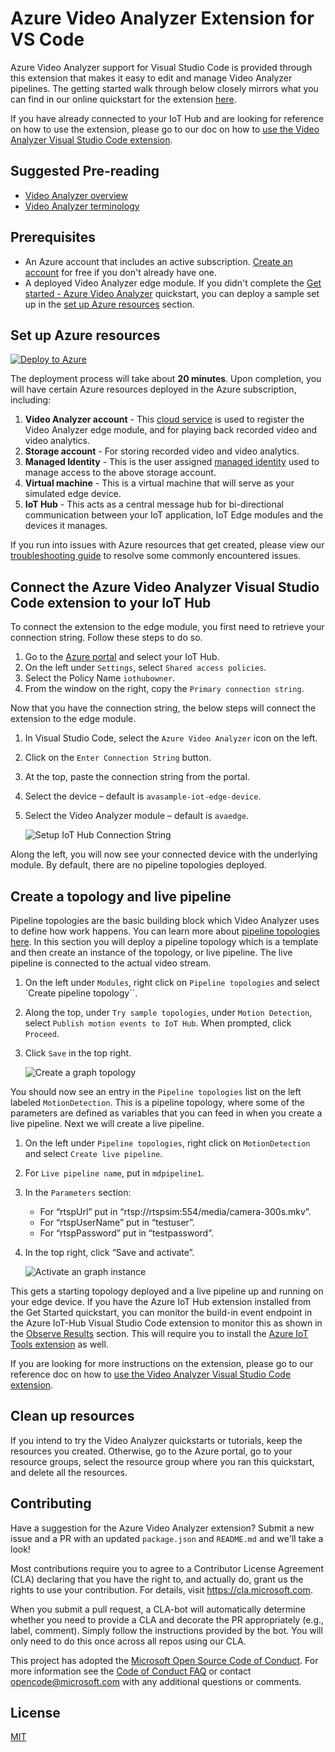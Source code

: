 # Azure Video Analyzer Extension for VS Code

Azure Video Analyzer support for Visual Studio Code is provided through this extension that makes it easy to edit and manage Video Analyzer pipelines. The getting started walk through below closely mirrors what you can find in our online quickstart for the extension [here](https://docs.microsoft.com/azure/azure-video-analyzer/video-analyzer-docs/create-pipeline-vs-code-extension).

If you have already connected to your IoT Hub and are looking for reference on how to use the extension, please go to our doc on how to [use the Video Analyzer Visual Studio Code extension](https://docs.microsoft.com/azure/azure-video-analyzer/video-analyzer-docs/visual-studio-code-extension).

## Suggested Pre-reading

-   [Video Analyzer overview](https://docs.microsoft.com/azure/azure-video-analyzer/video-analyzer-docs/overview)
-   [Video Analyzer terminology](https://docs.microsoft.com/azure/azure-video-analyzer/video-analyzer-docs/terminology)

## Prerequisites

-   An Azure account that includes an active subscription. [Create an account](https://azure.microsoft.com/free/) for free if you don't already have one.
-   A deployed Video Analyzer edge module. If you didn't complete the [Get started - Azure Video Analyzer](https://docs.microsoft.com/azure/azure-video-analyzer/video-analyzer-docs/get-started-detect-motion-emit-events) quickstart, you can deploy a sample set up in the [set up Azure resources](#set-up-azure-resources) section.

## Set up Azure resources

[![Deploy to Azure](https://aka.ms/deploytoazurebutton)](https://aka.ms/ava-click-to-deploy)

The deployment process will take about **20 minutes**. Upon completion, you will have certain Azure resources deployed in the Azure subscription, including:

1. **Video Analyzer account** - This [cloud service](https://docs.microsoft.com/azure/azure-video-analyzer/video-analyzer-docs/overview) is used to register the Video Analyzer edge module, and for playing back recorded video and video analytics.
1. **Storage account** - For storing recorded video and video analytics.
1. **Managed Identity** - This is the user assigned [managed identity](https://docs.microsoft.com/azure/active-directory/managed-identities-azure-resources/overview) used to manage access to the above storage account.
1. **Virtual machine** - This is a virtual machine that will serve as your simulated edge device.
1. **IoT Hub** - This acts as a central message hub for bi-directional communication between your IoT application, IoT Edge modules and the devices it manages.

If you run into issues with Azure resources that get created, please view our [troubleshooting guide](https://docs.microsoft.com/azure/azure-video-analyzer/video-analyzer-docs/troubleshoot) to resolve some commonly encountered issues.

## Connect the Azure Video Analyzer Visual Studio Code extension to your IoT Hub

To connect the extension to the edge module, you first need to retrieve your connection string. Follow these steps to do so.

1. Go to the [Azure portal](https://portal.azure.com) and select your IoT Hub.
1. On the left under `Settings`, select `Shared access policies`.
1. Select the Policy Name `iothubowner`.
1. From the window on the right, copy the `Primary connection string`.

Now that you have the connection string, the below steps will connect the extension to the edge module.

1. In Visual Studio Code, select the `Azure Video Analyzer` icon on the left.
1. Click on the `Enter Connection String` button.
1. At the top, paste the connection string from the portal.
1. Select the device – default is `avasample-iot-edge-device`.
1. Select the Video Analyzer module – default is `avaedge`.

    ![Setup IoT Hub Connection String](https://github.com/Azure/lva-edge-vscode-extension/raw/main/resources/gifs/EnterConnectionString.gif)

Along the left, you will now see your connected device with the underlying module. By default, there are no pipeline topologies deployed.

## Create a topology and live pipeline

Pipeline topologies are the basic building block which Video Analyzer uses to define how work happens. You can learn more about [pipeline topologies here](https://docs.microsoft.com/azure/azure-video-analyzer/video-analyzer-docs/pipeline.md). In this section you will deploy a pipeline topology which is a template and then create an instance of the topology, or live pipeline. The live pipeline is connected to the actual video stream.

1. On the left under `Modules`, right click on `Pipeline topologies` and select `Create pipeline topology``.
1. Along the top, under `Try sample topologies`, under `Motion Detection`, select `Publish motion events to IoT Hub`. When prompted, click `Proceed`.
1. Click `Save` in the top right.

    ![Create a graph topology](https://github.com/Azure/lva-edge-vscode-extension/raw/main/resources/gifs/AddToplogy.gif)

You should now see an entry in the `Pipeline topologies` list on the left labeled `MotionDetection`. This is a pipeline topology, where some of the parameters are defined as variables that you can feed in when you create a live pipeline. Next we will create a live pipeline.

1. On the left under `Pipeline topologies`, right click on `MotionDetection` and select `Create live pipeline`.
1. For `Live pipeline name`, put in `mdpipeline1`.
1. In the `Parameters` section:
    - For “rtspUrl” put in “rtsp://rtspsim:554/media/camera-300s.mkv”.
    - For “rtspUserName” put in “testuser”.
    - For “rtspPassword” put in “testpassword”.
1. In the top right, click “Save and activate”.

    ![Activate an graph instance](https://github.com/Azure/lva-edge-vscode-extension/raw/main/resources/gifs/CreateAndActivate.gif)

This gets a starting topology deployed and a live pipeline up and running on your edge device. If you have the Azure IoT Hub extension installed from the Get Started quickstart, you can monitor the build-in event endpoint in the Azure IoT-Hub Visual Studio Code extension to monitor this as shown in the [Observe Results](https://docs.microsoft.com/azure/azure-video-analyzer/video-analyzer-docs/get-started-detect-motion-emit-events.md#observe-results) section. This will require you to install the [Azure IoT Tools extension](https://marketplace.visualstudio.com/items?itemName=vsciot-vscode.azure-iot-tools) as well.

If you are looking for more instructions on the extension, please go to our reference doc on how to [use the Video Analyzer Visual Studio Code extension](https://docs.microsoft.com/azure/azure-video-analyzer/video-analyzer-docs/visual-studio-code-extension).

## Clean up resources

If you intend to try the Video Analyzer quickstarts or tutorials, keep the resources you created. Otherwise, go to the Azure portal, go to your resource groups, select the resource group where you ran this quickstart, and delete all the resources.

## Contributing

Have a suggestion for the Azure Video Analyzer extension? Submit a new issue and a PR with an updated `package.json` and `README.md` and we'll take a look!

Most contributions require you to agree to a Contributor License Agreement (CLA) declaring that you have the right to, and actually do, grant us the rights to use your contribution. For details, visit https://cla.microsoft.com.

When you submit a pull request, a CLA-bot will automatically determine whether you need to provide a CLA and decorate the PR appropriately (e.g., label, comment). Simply follow the instructions provided by the bot. You will only need to do this once across all repos using our CLA.

This project has adopted the [Microsoft Open Source Code of Conduct](https://opensource.microsoft.com/codeofconduct/). For more information see the [Code of Conduct FAQ](https://opensource.microsoft.com/codeofconduct/faq/) or contact [opencode@microsoft.com](mailto:opencode@microsoft.com) with any additional questions or comments.

## License

[MIT](LICENSE)
